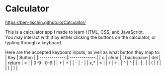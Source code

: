 # Calculator
https://ben-lischin.github.io/Calculator/

This is a calculator app I made to learn HTML, CSS, and JavaScript.\
You may interact with it by either clicking the buttons on the calculator, or typting through a keyboard.

Here are the accepted keyboard inputs, as well as what button they map to:
| Key           | Button        |
|:-------------:|:-------------:|
| c             | clear         |
| backspace     | del           |
| return        | =             |
| 0-9           | 0-9           |
| +             | +             |
| -             | -             |
| x,*           | ×             |
| /             | ÷             |
| ^             | ^             |
| .             | .             |
| (             | (             |
| )             | )             |
